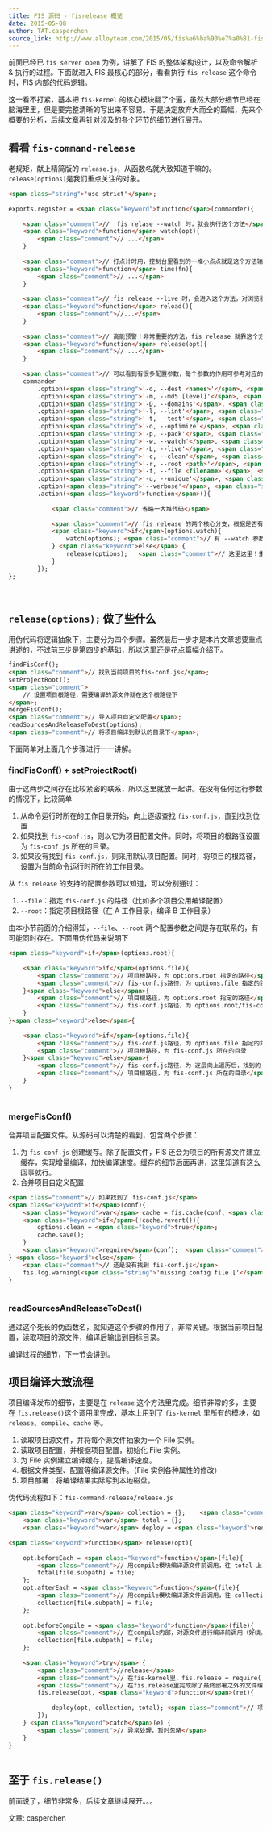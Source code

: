 ```yaml
---
title: FIS 源码 - fisrelease 概览
date: 2015-05-08
author: TAT.casperchen
source_link: http://www.alloyteam.com/2015/05/fis%e6%ba%90%e7%a0%81-fisrelease%e6%a6%82%e8%a7%88/
---
```


<!-- {% raw %} - for jekyll -->

前面已经已 `fis server open` 为例，讲解了 FIS 的整体架构设计，以及命令解析 & 执行的过程。下面就进入 FIS 最核心的部分，看看执行 `fis release` 这个命令时，FIS 内部的代码逻辑。

这一看不打紧，基本把 `fis-kernel` 的核心模块翻了个遍，虽然大部分细节已经在脑海里里，但是要完整清晰的写出来不容易。于是决定放弃大而全的篇幅，先来个概要的分析，后续文章再针对涉及的各个环节的细节进行展开。

## 看看 `fis-command-release`

老规矩，献上精简版的 `release.js`，从函数名就大致知道干嘛的。`release(options)`是我们重点关注的对象。

```html
<span class="string">'use strict'</span>;
 
exports.register = <span class="keyword">function</span>(commander){
    
    <span class="comment">//  fis relase --watch 时，就会执行这个方法</span>
    <span class="keyword">function</span> watch(opt){
        <span class="comment">// ...</span>
    }
    
    <span class="comment">// 打点计时用，控制台里看到的一堆小点点就是这个方法输出的</span>
    <span class="keyword">function</span> time(fn){
        <span class="comment">// ...</span>
    }
    
    <span class="comment">// fis release --live 时，会进入这个方法，对浏览器进行实时刷新</span>
    <span class="keyword">function</span> reload(){
        <span class="comment">//...</span>
    }
    
    <span class="comment">// 高能预警！非常重要的方法，fis release 就靠这个方法走江湖了</span>
    <span class="keyword">function</span> release(opt){
        <span class="comment">// ...</span>
    }
    
    <span class="comment">// 可以看到有很多配置参数，每个参数的作用可参考对应的描述，或者看官方文档</span>
    commander
        .option(<span class="string">'-d, --dest <names>'</span>, <span class="string">'release output destination'</span>, String, <span class="string">'preview'</span>)
        .option(<span class="string">'-m, --md5 [level]'</span>, <span class="string">'md5 release option'</span>, Number)
        .option(<span class="string">'-D, --domains'</span>, <span class="string">'add domain name'</span>, Boolean, <span class="keyword">false</span>)
        .option(<span class="string">'-l, --lint'</span>, <span class="string">'with lint'</span>, Boolean, <span class="keyword">false</span>)
        .option(<span class="string">'-t, --test'</span>, <span class="string">'with unit testing'</span>, Boolean, <span class="keyword">false</span>)
        .option(<span class="string">'-o, --optimize'</span>, <span class="string">'with optimizing'</span>, Boolean, <span class="keyword">false</span>)
        .option(<span class="string">'-p, --pack'</span>, <span class="string">'with package'</span>, Boolean, <span class="keyword">true</span>)
        .option(<span class="string">'-w, --watch'</span>, <span class="string">'monitor the changes of project'</span>)
        .option(<span class="string">'-L, --live'</span>, <span class="string">'automatically reload your browser'</span>)
        .option(<span class="string">'-c, --clean'</span>, <span class="string">'clean compile cache'</span>, Boolean, <span class="keyword">false</span>)
        .option(<span class="string">'-r, --root <path>'</span>, <span class="string">'set project root'</span>)
        .option(<span class="string">'-f, --file <filename>'</span>, <span class="string">'set fis-conf file'</span>)
        .option(<span class="string">'-u, --unique'</span>, <span class="string">'use unique compile caching'</span>, Boolean, <span class="keyword">false</span>)
        .option(<span class="string">'--verbose'</span>, <span class="string">'enable verbose output'</span>, Boolean, <span class="keyword">false</span>)
        .action(<span class="keyword">function</span>(){
            
            <span class="comment">// 省略一大堆代码</span>
            
            <span class="comment">// fis release 的两个核心分支，根据是否有加入 --watch 进行区分</span>
            <span class="keyword">if</span>(options.watch){
                watch(options); <span class="comment">// 有 --watch 参数</span>
            } <span class="keyword">else</span> {
                release(options);   <span class="comment">// 这里这里！重点关注！没有 --watch 参数</span>
            }
        });
};
 
 
```

## `release(options);` 做了些什么

用伪代码将逻辑抽象下，主要分为四个步骤。虽然最后一步才是本片文章想要重点讲述的，不过前三步是第四步的基础，所以这里还是花点篇幅介绍下。

```html
findFisConf();
<span class="comment">// 找到当前项目的fis-conf.js</span>;
setProjectRoot();
<span class="comment">
    // 设置项目根路径，需要编译的源文件就在这个根路径下
</span>;
mergeFisConf();
<span class="comment">// 导入项目自定义配置</span>;
readSourcesAndReleaseToDest(options);
<span class="comment">// 将项目编译到默认的目录下</span>;
```

下面简单对上面几个步骤进行一一讲解。

### findFisConf() + setProjectRoot()

由于这两步之间存在比较紧密的联系，所以这里就放一起讲。在没有任何运行参数的情况下，比较简单

1.  从命令运行时所在的工作目录开始，向上逐级查找 `fis-conf.js`，直到找到位置
2.  如果找到 `fis-conf.js`，则以它为项目配置文件。同时，将项目的根路径设置为 `fis-conf.js` 所在的目录。
3.  如果没有找到 `fis-conf.js`，则采用默认项目配置。同时，将项目的根路径，设置为当前命令运行时所在的工作目录。

从 `fis release` 的支持的配置参数可以知道，可以分别通过：

1.  `--file`：指定 `fis-conf.js` 的路径（比如多个项目公用编译配置）
2.  `--root`：指定项目根路径（在 A 工作目录，编译 B 工作目录）

由本小节前面的介绍得知，`--file`、`--root` 两个配置参数之间是存在联系的，有可能同时存在。下面用伪代码来说明下

```html
<span class="keyword">if</span>(options.root){
    
    <span class="keyword">if</span>(options.file){
        <span class="comment">// 项目根路径，为 options.root 指定的路径</span>
        <span class="comment">// fis-conf.js路径，为 options.file 指定的路径</span>
    }<span class="keyword">else</span>{
        <span class="comment">// 项目根路径，为 options.root 指定的路径</span>
        <span class="comment">// fis-conf.js路径，为 options.root/fis-conf.js </span>
    }
}<span class="keyword">else</span>{
    
    <span class="keyword">if</span>(options.file){
        <span class="comment">// fis-conf.js路径，为 options.file 指定的路径</span>
        <span class="comment">// 项目根路径，为 fis-conf.js 所在的目录        </span>
    }<span class="keyword">else</span>{
        <span class="comment">// fis-conf.js路径，为 逐层向上遍历后，找到的 fis-conf.js 路径</span>
        <span class="comment">// 项目根路径，为 fis-conf.js 所在的目录</span>
    }
}
 
```

### mergeFisConf()

合并项目配置文件。从源码可以清楚的看到，包含两个步骤：

1.  为 `fis-conf.js` 创建缓存。除了配置文件，FIS 还会为项目的所有源文件建立缓存，实现增量编译，加快编译速度。缓存的细节后面再讲，这里知道有这么回事就行。
2.  合并项目自定义配置

```html
<span class="comment">// 如果找到了 fis-conf.js</span>
<span class="keyword">if</span>(conf){
    <span class="keyword">var</span> cache = fis.cache(conf, <span class="string">'conf'</span>); 
    <span class="keyword">if</span>(!cache.revert()){
        options.clean = <span class="keyword">true</span>;
        cache.save();
    }
    <span class="keyword">require</span>(conf);  <span class="comment">// 加载 fis-conf.js，其实就是合并配置</span>
} <span class="keyword">else</span> {
    <span class="comment">// 还是没有找到 fis-conf.js</span>
    fis.log.warning(<span class="string">'missing config file ['</span> + filename + <span class="string">']'</span>);
}
 
```

### readSourcesAndReleaseToDest()

通过这个死长的伪函数名，就知道这个步骤的作用了，非常关键。根据当前项目配置，读取项目的源文件，编译后输出到目标目录。

编译过程的细节，下一节会讲到。

## 项目编译大致流程

项目编译发布的细节，主要是在 `release` 这个方法里完成。细节非常的多，主要在 `fis.release()`这个调用里完成，基本上用到了 `fis-kernel` 里所有的模块，如 `release`、`compile`、`cache` 等。

1.  读取项目源文件，并将每个源文件抽象为一个 File 实例。
2.  读取项目配置，并根据项目配置，初始化 File 实例。
3.  为 File 实例建立编译缓存，提高编译速度。
4.  根据文件类型、配置等编译源文件。（File 实例各种属性的修改）
5.  项目部署：将编译结果实际写到本地磁盘。

伪代码流程如下：`fis-command-release/release.js`

```html
<span class="keyword">var</span> collection = {};    <span class="comment">// 跟total一样，key=>value 为 “编译的源文件路径”＝》"对应的file对象"</span>
    <span class="keyword">var</span> total = {};
    <span class="keyword">var</span> deploy = <span class="keyword">require</span>(<span class="string">'./lib/deploy.js'</span>);    <span class="comment">// 文件部署模块，完成从 src -> dest 的最后一棒</span>
    
<span class="keyword">function</span> release(opt){
    
    opt.beforeEach = <span class="keyword">function</span>(file){
        <span class="comment">// 用compile模块编译源文件前调用，往 total 上挂 key=>value</span>
        total[file.subpath] = file;
    };
    opt.afterEach = <span class="keyword">function</span>(file){
        <span class="comment">// 用compile模块编译源文件后调用，往 collection 上挂 key=>value</span>
        collection[file.subpath] = file;
    };
    
    opt.beforeCompile = <span class="keyword">function</span>(file){
        <span class="comment">// 在compile内部，对源文件进行编译前调用（好绕。。。）</span>
        collection[file.subpath] = file;        
    };
    
    <span class="keyword">try</span> {
        <span class="comment">//release</span>
        <span class="comment">// 在fis-kernel里，fis.release = require('./lib/release.js');</span>
        <span class="comment">// 在fis.release里完成除了最终部署之外的文件编译操作，比如文件标准化等</span>
        fis.release(opt, <span class="keyword">function</span>(ret){
            
            deploy(opt, collection, total); <span class="comment">// 项目部署（本例子里特指将编译后的文件写到某个特定的路径下）</span>
        });
    } <span class="keyword">catch</span>(e) {
        <span class="comment">// 异常处理，暂时忽略</span>
    }
}
 
```

## 至于 `fis.release()`

前面说了，细节非常多，后续文章继续展开。。。

文章: casperchen


<!-- {% endraw %} - for jekyll -->